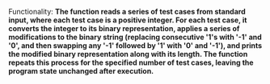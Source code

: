 Functionality: **The function reads a series of test cases from standard input, where each test case is a positive integer. For each test case, it converts the integer to its binary representation, applies a series of modifications to the binary string (replacing consecutive '1's with '-1' and '0', and then swapping any '-1' followed by '1' with '0' and '-1'), and prints the modified binary representation along with its length. The function repeats this process for the specified number of test cases, leaving the program state unchanged after execution.**